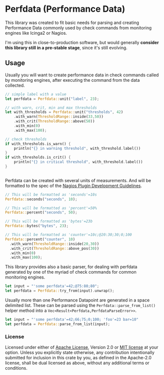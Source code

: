 # Perfdata (Performance Data)

This library was created to fit basic needs for parsing and creating
Performance Data commonly used by check commands from monitoring engines
like Icinga2 or Nagios.

I'm using this in close-to-production software, but would generally **consider
this library still in a pre-stable stage**, since it's still evolving.

## Usage
Usually you will want to create performance data in check commands called by
monitoring engines, after executing the command from the data collected.
```rust
// simple label with a value
let perfdata = Perfdata::unit("label", 23);

// with warn, crit, min and max thresholds
let with_thresholds = Perfdata::unit("thresholds", 42)
    .with_warn(ThresholdRange::inside(33,50))
    .with_crit(ThresholdRange::above(50))
    .with_min(0)
    .with_max(100);

// check thresholds
if with_thresholds.is_warn() {
    println("{} in warning threshold", with_threshold.label())
}
if with_thresholds.is_crit() {
    println("{} in critical threshold", with_threshold.label())
}
   
```

Perfdata can be created with several units of measurements. And will be
formatted to the spec of the
[Nagios Plugin Development Guidelines](https://nagios-plugins.org/doc/guidelines.html#AEN200).
```rust
// This will be formatted as 'seconds'=10s
Perfdata::seconds("seconds", 10);

// This will be formatted as 'percent'=50%
Perfdata::percent("seconds", 50);

// This will be formatted as 'bytes'=23b
Perfdata::bytes("bytes", 23);

// This will be formatted as 'counter'=10c;@20:30;30;0;100
Perfdata::percent("counter", 10)
  .with_warn(ThresholdRange::inside(20,30))
  .with_crit(ThresholdRange::above_pos(30))
  .with_min(0)
  .with_max(100);
```

This library provides also a basic parser, for dealing with perfdata generated by one of the
myriad of check commands for common monitoring engines.
```rust
let input = "'some perfdata'=42;@75:80;80";
let perfdata = Perfdata::try_from(input).unwrap();
```

Usually more than one Performance Datapoint are generated in a space delimited list.
These can be parsed using the `Perfdata::parse_from_list()` helper method into a `Vec<Result<Perfdata,PerfdataParseError>>`.
```rust
let input = "'some perfdata'=42;66;75;0;100; 'foo'=23 bar=10"
let perfdata = Perfdata::parse_from_list(input);
```

### License
Licensed under either of [Apache License](./LICENSE-APACHE), Version 2.0 or [MIT license](./LICENSE-MIT) at your option.
Unless you explicitly state otherwise, any contribution intentionally submitted for
inclusion in this crate by you, as defined in the Apache-2.0 license, shall be dual
licensed as above, without any additional terms or conditions. 